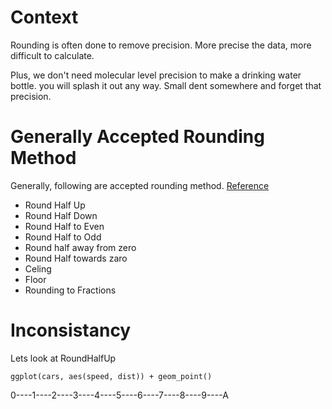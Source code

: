 # Context
Rounding is often done to remove precision. More precise the data, more difficult to calculate. 

Plus, we don't need molecular level precision to make a drinking water bottle. you will splash it out any way. Small dent somewhere and forget that precision. 

# Generally Accepted Rounding Method
Generally, following are accepted rounding method. [Reference](https://www.calculator.net/rounding-calculator.html)
- Round Half Up
- Round Half Down
- Round Half to Even
- Round Half to Odd
- Round half away from zero
- Round Half towards zaro
- Celing
- Floor
- Rounding to Fractions

# Inconsistancy
Lets look at RoundHalfUp

```plotly
ggplot(cars, aes(speed, dist)) + geom_point()
```

0----1----2----3----4----5----6----7----8----9----A